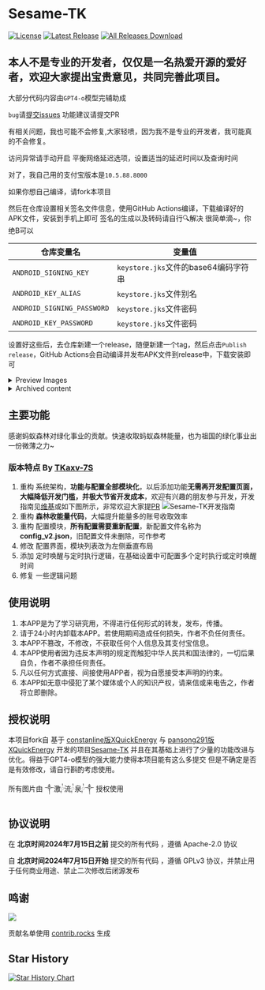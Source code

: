 # Sesame-TK

[![License](https://img.shields.io/github/license/Fansirsqi/Sesame-TK.svg)](LICENSE)
[![Latest Release](https://img.shields.io/github/release/Fansirsqi/Sesame-TK.svg)](../../releases)
[![All Releases Download](https://img.shields.io/github/downloads/Fansirsqi/Sesame-TK/total.svg)](../../releases)

## 本人不是专业的开发者，仅仅是一名热爱开源的爱好者，欢迎大家提出宝贵意见，共同完善此项目。

大部分代码内容由`GPT4-o`模型完辅助成

`bug`请[提交issues](https://github.com/Fansirsqi/Sesame-TK/issues/new/choose)
功能建议请提交PR

有相关问题，我也可能不会修复,大家轻喷，因为我不是专业的开发者，我可能真的不会修复。

访问异常请手动开启 平衡网络延迟选项，设置适当的延迟时间以及查询时间

对了，我自己用的支付宝版本是`10.5.88.8000`


如果你想自己编译，请fork本项目

然后在仓库设置相关签名文件信息，使用GitHub Actions编译，下载编译好的APK文件，安装到手机上即可
签名的生成以及转码请自行🔍解决 很简单滴~，你绝B可以


|仓库变量名| 变量值                  |
|----|----------------------|
|`ANDROID_SIGNING_KEY`| `keystore.jks`文件的base64编码字符串 |
|`ANDROID_KEY_ALIAS`| `keystore.jks`文件别名 |
|`ANDROID_SIGNING_PASSWORD`| `keystore.jks`文件密码 |
|`ANDROID_KEY_PASSWORD`| `keystore.jks`文件密码 |

设置好这些后，去仓库新建一个release，随便新建一个tag，然后点击`Publish release`，GitHub Actions会自动编译并发布APK文件到release中，下载安装即可



<details>
<summary>Preview Images</summary>

<div style="display: flex; align-items: flex-start; justify-content: center;">

  <img src="https://pic2.ziyuan.wang/user/fansir/2024/11/Screenshot_2024-11-20-19-40-19-594_fansirsqi.xposed.sesame-edit_66964347f6135.jpg" alt="Screenshot 1" style="max-width: 35%; height: auto; margin-right: 10px;">

  <img src="https://pic2.ziyuan.wang/user/fansir/2024/11/Screenshot_2024-11-20-19-40-36-528_fansirsqi.xposed.sesame_a545f9fee2510.jpg" alt="Screenshot 2" style="max-width: 35%; height: auto;">

</div>

</details>

<details> <summary>Archived content</summary> 


---

## [本仓库](https://github.com/TKaxv-7S/Sesame-TK) 已存档

新版本可前往由 [@LazyImmortal](https://github.com/LazyImmortal) 维护的 [Sesame](https://github.com/LazyImmortal/Sesame) 更新

<h1>🚨 为了大家的资金安全与个人信息安全，墙裂建议</h1>
<p>
  <strong style="color: red;">不要使用任何未开放源代码的修改版！</strong><br/>
  <strong style="color: red;">不要使用任何未开放源代码的修改版！</strong><br/>
  <strong style="color: red;">不要使用任何未开放源代码的修改版！</strong>
</p>

## 自北京时间2024年7月15日开始，开源协议已变更，该项目禁止用于任何商业用途，并禁止二次修改后闭源发布

# 从v1.3.0-TK版本开始使用新UI

## 感谢 [@wh-990624](https://github.com/wh-990624) 重构并开发新UI

## 感谢 ༒激༙྇流༙྇泉༙྇༒ 重新设计新UI

### 由于下游闭源项目违反本项目开源协议，从v1.3.0-TK版本开始，前端作者将闭源前端新UI源码，本仓库仅提交发布文件，后端暂不受影响

### 特别感谢这个项目的上一位维护者[@constanline](https://github.com/constanline)，以及更早的维护者[@pansong291](https://github.com/pansong291)与其他维护者们
### 如果您开发了新功能，觉得开发的功能还不错，同时愿意贡献PR，非常欢迎，也非常感谢大家为这个项目的付出！
### 注：该项目不支持合并任何 通过修改数据而实际获利 的功能PR

### 旧版本在 [XQuickEnergy](https://github.com/TKaxv-7S/XQuickEnergy)


</details>

## 主要功能
感谢蚂蚁森林对绿化事业的贡献。快速收取蚂蚁森林能量，也为祖国的绿化事业出一份微薄之力~

### 版本特点 By [TKaxv-7S](https://github.com/TKaxv-7S)
1. 重构 系统架构，**功能与配置全部模块化**，以后添加功能**无需再开发配置页面，大幅降低开发门槛，并极大节省开发成本**，欢迎有兴趣的朋友参与开发，开发指南见[维基](https://github.com/TKaxv-7S/Sesame-TK/wiki)或如下图所示，非常欢迎大家提[PR](https://github.com/TKaxv-7S/Sesame-TK/pulls)
![Sesame-TK开发指南](https://github.com/TKaxv-7S/Sesame-TK/assets/22593101/4d8451fe-2b7f-4f19-9439-b0afbf683510)
2. 重构 **森林收能量代码**，大幅提升能量多的账号收取效率
3. 重构 配置模块，**所有配置需要重新配置**，新配置文件名称为**config_v2.json**，旧配置文件未删除，可作参考
4. 修改 配置界面，模块列表改为左侧垂直布局
5. 添加 定时唤醒与定时执行逻辑，在基础设置中可配置多个定时执行或定时唤醒时间
6. 修复 一些逻辑问题

## 使用说明

1. 本APP是为了学习研究用，不得进行任何形式的转发，发布，传播。
2. 请于24小时内卸载本APP。若使用期间造成任何损失，作者不负任何责任。
3. 本APP不篡改，不修改，不获取任何个人信息及其支付宝信息。
4. 本APP使用者因为违反本声明的规定而触犯中华人民共和国法律的，一切后果自负，作者不承担任何责任。
5. 凡以任何方式直接、间接使用APP者，视为自愿接受本声明的约束。
6. 本APP如无意中侵犯了某个媒体或个人的知识产权，请来信或来电告之，作者将立即删除。

## 授权说明
本项目fork自
基于 [constanline版XQuickEnergy](https://github.com/constanline/XQuickEnergy) 
与 [pansong291版XQuickEnergy](https://github.com/pansong291/XQuickEnergy) 
开发的项目[Sesame-TK](https://github.com/TKaxv-7S/Sesame-TK)
并且在其基础上进行了少量的功能改进与优化。得益于GPT4-o模型的强大能力使得本项目能有这么多提交
但是不确定是否是有效修改，请自行斟酌考虑使用。

所有图片由 ༒激༙྇流༙྇泉༙྇༒ 授权使用

## 协议说明

在 **北京时间2024年7月15日之前** 提交的所有代码 ，遵循 Apache-2.0 协议

自 **北京时间2024年7月15日开始** 提交的所有代码 ，遵循 GPLv3 协议，并禁止用于任何商业用途、禁止二次修改后闭源发布

## 鸣谢

<a href="https://github.com/Fansirsqi/Sesame-TK/graphs/contributors">
  <img src="https://contrib.rocks/image?repo=Fansirsqi/Sesame-TK" />
</a>

贡献名单使用 [contrib.rocks](https://contrib.rocks) 生成


## Star History

<a href="https://star-history.com/#Fansirsqi/Sesame-TK&Timeline">
 <picture>
   <source media="(prefers-color-scheme: dark)" srcset="https://api.star-history.com/svg?repos=Fansirsqi/Sesame-TK&type=Timeline&theme=dark" />
   <source media="(prefers-color-scheme: light)" srcset="https://api.star-history.com/svg?repos=Fansirsqi/Sesame-TK&type=Timeline" />
   <img alt="Star History Chart" src="https://api.star-history.com/svg?repos=Fansirsqi/Sesame-TK&type=Timeline" />
 </picture>
</a>


